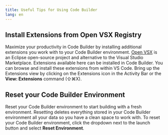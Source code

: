 ```yaml
---
title: Useful Tips for Using Code Builder
lang: en
---
```


## Install Extensions from Open VSX Registry

Maximize your productivity in Code Builder by installing additional extensions you work with to your Code Builder environment. [Open VSX](open-vsx.org) is an Eclipse open-source project and alternative to the Visual Studio Marketplace. Extensions available here can be installed in Code Builder. You can browse and install these extensions from within VS Code. Bring up the Extensions view by clicking on the Extensions icon in the Activity Bar or the **View: Extensions** command (⇧⌘X).

## Reset your Code Builder Environment

Reset your Code Builder environment to start building with a fresh environment. Resetting deletes everything stored in your Code Builder environment all your data so you have a clean space to work with. To reset your Code Builder environment, click the dropdown next to the launch button and select **Reset Environment**.
